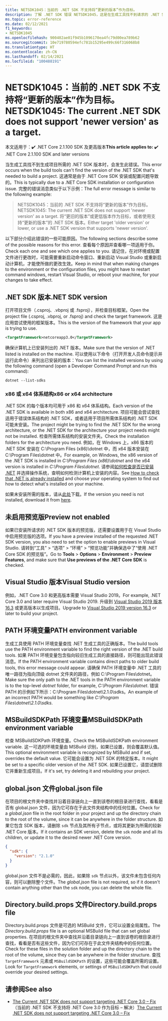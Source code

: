 ```yaml
---
title: NETSDK1045：当前的 .NET SDK 不支持将“更新的版本”作为目标。
description: 了解 .NET SDK 错误 NETSDK1045，这是在生成工具找不到请求的 .NET SDK 版本时发生的错误。
ms.topic: error-reference
ms.date: 02/12/2021
f1_keywords:
- NETSDK1045
ms.openlocfilehash: 900402ae01f945b1096170ea4fc79d00ea789b62
ms.sourcegitcommit: 10e719780594efc781b15295e499c66f316068b8
ms.translationtype: HT
ms.contentlocale: zh-CN
ms.lasthandoff: 02/14/2021
ms.locfileid: "100488191"
---
```

# <a name="netsdk1045-the-current-net-sdk-does-not-support-newer-version-as-a-target"></a><span data-ttu-id="0d920-103">NETSDK1045：当前的 .NET SDK 不支持将“更新的版本”作为目标。</span><span class="sxs-lookup"><span data-stu-id="0d920-103">NETSDK1045: The current .NET SDK does not support 'newer version' as a target.</span></span>

<span data-ttu-id="0d920-104">本文适用于：✔️ .NET Core 2.1.100 SDK 及更高版本</span><span class="sxs-lookup"><span data-stu-id="0d920-104">**This article applies to:** ✔️ .NET Core 2.1.100 SDK and later versions</span></span>

<span data-ttu-id="0d920-105">当生成工具找不到生成项目所需的 .NET SDK 版本时，会发生此错误。</span><span class="sxs-lookup"><span data-stu-id="0d920-105">This error occurs when the build tools can't find the version of the .NET SDK that's needed to build a project.</span></span> <span data-ttu-id="0d920-106">这通常是由于 .NET Core SDK 安装或配置问题导致的。</span><span class="sxs-lookup"><span data-stu-id="0d920-106">This is typically due to a .NET Core SDK installation or configuration issue.</span></span> <span data-ttu-id="0d920-107">完整的错误消息类似于以下示例：</span><span class="sxs-lookup"><span data-stu-id="0d920-107">The full error message is similar to the following example:</span></span>

> <span data-ttu-id="0d920-108">NETSDK1045：当前的 .NET SDK 不支持将“更新的版本”作为目标。</span><span class="sxs-lookup"><span data-stu-id="0d920-108">NETSDK1045: The current .NET SDK does not support 'newer version' as a target.</span></span> <span data-ttu-id="0d920-109">将“更旧的版本”或更低版本作为目标，或者使用支持“更新的版本”的 .NET SDK 版本。</span><span class="sxs-lookup"><span data-stu-id="0d920-109">Either target 'older version' or lower, or use a .NET SDK version that supports 'newer version'.</span></span>

<span data-ttu-id="0d920-110">以下部分介绍此错误的一些可能原因。</span><span class="sxs-lookup"><span data-stu-id="0d920-110">The following sections describe some of the possible reasons for this error.</span></span> <span data-ttu-id="0d920-111">查看每个原因并查看哪一项适用于你。</span><span class="sxs-lookup"><span data-stu-id="0d920-111">Check each one and see which one applies to you.</span></span> <span data-ttu-id="0d920-112">请记住，在对环境或配置文件进行更改时，可能需要重新启动命令窗口、重新启动 Visual Studio 或重新启动计算机，才能使所做的更改生效。</span><span class="sxs-lookup"><span data-stu-id="0d920-112">Keep in mind that when making changes to the environment or the configuration files, you might have to restart command windows, restart Visual Studio, or reboot your machine, for your changes to take effect.</span></span>

## <a name="net-sdk-version"></a><span data-ttu-id="0d920-113">.NET SDK 版本</span><span class="sxs-lookup"><span data-stu-id="0d920-113">.NET SDK version</span></span>

<span data-ttu-id="0d920-114">打开项目文件（.csproj、.vbproj 或 .fsproj），并检查目标框架。</span><span class="sxs-lookup"><span data-stu-id="0d920-114">Open the project file (.csproj, .vbproj, or .fsproj) and check the target framework.</span></span> <span data-ttu-id="0d920-115">这是应用尝试使用的框架版本。</span><span class="sxs-lookup"><span data-stu-id="0d920-115">This is the version of the framework that your app is trying to use.</span></span>

```xml
<TargetFramework>netcoreapp3.0</TargetFramework>
```

<span data-ttu-id="0d920-116">确保计算机上已安装列出的 .NET 版本。</span><span class="sxs-lookup"><span data-stu-id="0d920-116">Make sure that the version of .NET listed is installed on the machine.</span></span> <span data-ttu-id="0d920-117">可以使用以下命令（打开开发人员命令提示并运行此命令）来列出已安装的版本：</span><span class="sxs-lookup"><span data-stu-id="0d920-117">You can list the installed versions by using the following command (open a Developer Command Prompt and run this command):</span></span>

```dotnetcli
dotnet --list-sdks
```

### <a name="x86-or-x64-architecture"></a><span data-ttu-id="0d920-118">x86 或 x64 体系结构</span><span class="sxs-lookup"><span data-stu-id="0d920-118">x86 or x64 architecture</span></span>

<span data-ttu-id="0d920-119">.NET SDK 的每个版本均可用于 x86 和 x64 体系结构。</span><span class="sxs-lookup"><span data-stu-id="0d920-119">Each version of the .NET SDK is available in both x86 and x64 architecture.</span></span> <span data-ttu-id="0d920-120">项目可能会尝试查找适用于错误体系结构的 .NET SDK，或者适用于项目所需体系结构的 .NET SDK 可能未安装。</span><span class="sxs-lookup"><span data-stu-id="0d920-120">The project might be trying to find the .NET SDK for the wrong architecture, or the .NET SDK for the architecture your project needs might not be installed.</span></span> <span data-ttu-id="0d920-121">检查所需体系结构的安装文件夹。</span><span class="sxs-lookup"><span data-stu-id="0d920-121">Check the installation folders for the architecture you need.</span></span> <span data-ttu-id="0d920-122">例如，在 Windows 上，x86 版本的 .NET SDK 安装在 C:\Program Files (x86)\dotnet 中，而 x64 版本安装在 C:\Program Files\dotnet 中。</span><span class="sxs-lookup"><span data-stu-id="0d920-122">For example, on Windows, the x86 version of the .NET SDK is installed in *C:\Program Files (x86)\dotnet* and the x64 version is installed in *C:\Program Files\dotnet*.</span></span> <span data-ttu-id="0d920-123">请参阅[如何检查是否已安装 .NET](../../install/how-to-detect-installed-versions.md) 并选择操作系统，查明如何检测计算机上安装的内容。</span><span class="sxs-lookup"><span data-stu-id="0d920-123">See [How to check that .NET is already installed](../../install/how-to-detect-installed-versions.md) and choose your operating system to find out how to detect what's installed on your machine.</span></span>

<span data-ttu-id="0d920-124">如果未安装所需的版本，请从[此处](https://dotnet.microsoft.com/download/dotnet-core)下载。</span><span class="sxs-lookup"><span data-stu-id="0d920-124">If the version you need is not installed, download it from [here](https://dotnet.microsoft.com/download/dotnet-core).</span></span>

## <a name="preview-not-enabled"></a><span data-ttu-id="0d920-125">未启用预览版</span><span class="sxs-lookup"><span data-stu-id="0d920-125">Preview not enabled</span></span>

<span data-ttu-id="0d920-126">如果已安装所请求的 .NET SDK 版本的预览版，还需要设置用于在 Visual Studio 中启用预览版的选项。</span><span class="sxs-lookup"><span data-stu-id="0d920-126">If you have a preview installed of the requested .NET SDK version, you also need to set the option to enable previews in Visual Studio.</span></span> <span data-ttu-id="0d920-127">请转到“工具” > “选项” > “环境” > “预览功能”并确保选中了“使用 .NET Core SDK 的预览版”。</span><span class="sxs-lookup"><span data-stu-id="0d920-127">Go to **Tools** > **Options** > **Environment** > **Preview Features**, and make sure that **Use previews of the .NET Core SDK** is checked.</span></span>

## <a name="visual-studio-version"></a><span data-ttu-id="0d920-128">Visual Studio 版本</span><span class="sxs-lookup"><span data-stu-id="0d920-128">Visual Studio version</span></span>

<span data-ttu-id="0d920-129">例如，.NET Core 3.0 和更高版本需要 Visual Studio 2019。</span><span class="sxs-lookup"><span data-stu-id="0d920-129">For example, .NET Core 3.0 and later require Visual Studio 2019.</span></span> <span data-ttu-id="0d920-130">升级到 [Visual Studio 2019 版本 16.3](https://visualstudio.microsoft.com/downloads) 或更高版本以生成项目。</span><span class="sxs-lookup"><span data-stu-id="0d920-130">Upgrade to [Visual Studio 2019 version 16.3](https://visualstudio.microsoft.com/downloads) or later to build your project.</span></span>

## <a name="path-environment-variable"></a><span data-ttu-id="0d920-131">PATH 环境变量</span><span class="sxs-lookup"><span data-stu-id="0d920-131">PATH environment variable</span></span>

<span data-ttu-id="0d920-132">生成工具使用 PATH 环境变量查找 .NET 生成工具的正确版本。</span><span class="sxs-lookup"><span data-stu-id="0d920-132">The build tools use the PATH environment variable to find the right version of the .NET build tools.</span></span> <span data-ttu-id="0d920-133">如果 PATH 环境变量包含指向较旧生成工具的直接路径，则可能出现此错误消息。</span><span class="sxs-lookup"><span data-stu-id="0d920-133">If the PATH environment variable contains direct paths to older build tools, this error message could appear.</span></span> <span data-ttu-id="0d920-134">请确保 PATH 环境变量中 .NET 工具的唯一路径为指向顶级 dotnet 文件夹的路径，例如 C:\Program Files\dotnet。</span><span class="sxs-lookup"><span data-stu-id="0d920-134">Make sure the only path to the .NET tools in the PATH environment variable is to the top-level *dotnet* folder, for example, *C:\Program Files\dotnet*.</span></span> <span data-ttu-id="0d920-135">错误 PATH 的示例如下所示：C:\Program Files\dotnet\2.1.0\sdks。</span><span class="sxs-lookup"><span data-stu-id="0d920-135">An example of an incorrect PATH would be something like *C:\Program Files\dotnet\2.1.0\sdks*.</span></span>

## <a name="msbuildsdkpath-environment-variable"></a><span data-ttu-id="0d920-136">MSBuildSDKPath 环境变量</span><span class="sxs-lookup"><span data-stu-id="0d920-136">MSBuildSDKPath environment variable</span></span>

<span data-ttu-id="0d920-137">检查 MSBuildSDKPath 环境变量。</span><span class="sxs-lookup"><span data-stu-id="0d920-137">Check the MSBuildSDKPath environment variable.</span></span> <span data-ttu-id="0d920-138">这一可选的环境变量由 MSBuild 识别，如果已设置，则会覆盖默认值。</span><span class="sxs-lookup"><span data-stu-id="0d920-138">This optional environment variable is recognized by MSBuild and if set, overrides the default value.</span></span> <span data-ttu-id="0d920-139">它可能会设置为 .NET SDK 的特定版本。</span><span class="sxs-lookup"><span data-stu-id="0d920-139">It might be set to a specific older version of the .NET SDK.</span></span> <span data-ttu-id="0d920-140">如果已设置它，请尝试删除它并重新生成项目。</span><span class="sxs-lookup"><span data-stu-id="0d920-140">If it's set, try deleting it and rebuilding your project.</span></span>

## <a name="globaljson-file"></a><span data-ttu-id="0d920-141">global.json 文件</span><span class="sxs-lookup"><span data-stu-id="0d920-141">global.json file</span></span>

<span data-ttu-id="0d920-142">在项目的根文件夹中查找并沿着目录链向上一直到该卷的根目录进行查找，看看是否有 global.json 文件，因为它可存在于此文件夹结构中的任何位置。</span><span class="sxs-lookup"><span data-stu-id="0d920-142">Check for a *global.json* file in the root folder in your project and up the directory chain to the root of the volume, since it can be anywhere in the folder structure.</span></span> <span data-ttu-id="0d920-143">如果它包含 SDK 版本，请删除 `sdk` 节点及其所有子节点，或将其更新为所需的较新 .NET Core 版本。</span><span class="sxs-lookup"><span data-stu-id="0d920-143">If it contains an SDK version, delete the `sdk` node and all its children, or update it to the desired newer .NET Core version.</span></span>

```json
{
  "sdk": {
    "version": "2.1.0"
  }
}
```

<span data-ttu-id="0d920-144">global.json 文件不是必需的，因此，如果除 `sdk` 节点以外，该文件未包含任何内容，则可以删除整个文件。</span><span class="sxs-lookup"><span data-stu-id="0d920-144">The *global.json* file is not required, so if it doesn't contain anything other than the `sdk` node, you can delete the whole file.</span></span>

## <a name="directorybuildprops-file"></a><span data-ttu-id="0d920-145">Directory.build.props 文件</span><span class="sxs-lookup"><span data-stu-id="0d920-145">Directory.build.props file</span></span>

<span data-ttu-id="0d920-146">Directory.build.props 文件是可选的 MSBuild 文件，它可以设置全局属性。</span><span class="sxs-lookup"><span data-stu-id="0d920-146">The *Directory.build.props* file is an optional MSBuild file that can set global properties.</span></span> <span data-ttu-id="0d920-147">在项目的根文件夹中查找并沿着目录链向上一直到该卷的根目录进行查找，看看是否有这些文件，因为它们可存在于此文件夹结构中的任何位置。</span><span class="sxs-lookup"><span data-stu-id="0d920-147">Check for these files in the solution folder and up the directory chain to the root of the volume, since they can be anywhere in the folder structure.</span></span> <span data-ttu-id="0d920-148">查找 `TargetFramework` 元素或 `MSBuildSDKPath` 的设置，这些可能会覆盖所需的设置。</span><span class="sxs-lookup"><span data-stu-id="0d920-148">Look for `TargetFramework` elements, or settings of `MSBuildSDKPath` that could override your desired settings.</span></span>

## <a name="see-also"></a><span data-ttu-id="0d920-149">请参阅</span><span class="sxs-lookup"><span data-stu-id="0d920-149">See also</span></span>

- <span data-ttu-id="0d920-150">[The Current .NET SDK does not support targeting .NET Core 3.0 – Fix](https://www.ryadel.com/current-net-sdk-not-support-net-core-3-0-fix/)（当前的 .NET SDK 不支持将 .NET Core 3.0 作为目标 – 解决）</span><span class="sxs-lookup"><span data-stu-id="0d920-150">[The Current .NET SDK does not support targeting .NET Core 3.0 – Fix](https://www.ryadel.com/current-net-sdk-not-support-net-core-3-0-fix/)</span></span>
